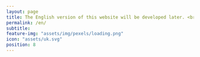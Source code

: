```yaml
---
layout: page
title: The English version of this website will be developed later. <br> Thank you very much for the patience
permalink: /en/
subtitle: 
feature-img: "assets/img/pexels/loading.png"
icon: "assets/uk.svg"
position: 8
---
```

